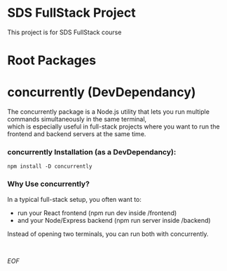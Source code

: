 # SDS FullStack Project

This project is for SDS FullStack course

# Root Packages

# concurrently (DevDependancy)

The concurrently package is a Node.js utility that lets you run multiple commands simultaneously in the same terminal,  
which is especially useful in full-stack projects where you want to run the frontend and backend servers at the same time.

### concurrently Installation (as a DevDependancy):

    npm install -D concurrently

### Why Use concurrently?

In a typical full-stack setup, you often want to:
- run your React frontend (npm run dev inside /frontend)
- and your Node/Express backend (npm run server inside /backend)

Instead of opening two terminals, you can run both with concurrently.

<br>

*EOF*
